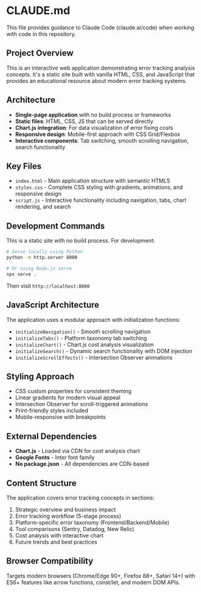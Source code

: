 # CLAUDE.md

This file provides guidance to Claude Code (claude.ai/code) when working with code in this repository.

## Project Overview

This is an interactive web application demonstrating error tracking analysis concepts. It's a static site built with vanilla HTML, CSS, and JavaScript that provides an educational resource about modern error tracking systems.

## Architecture

- **Single-page application** with no build process or frameworks
- **Static files**: HTML, CSS, JS that can be served directly
- **Chart.js integration**: For data visualization of error fixing costs
- **Responsive design**: Mobile-first approach with CSS Grid/Flexbox
- **Interactive components**: Tab switching, smooth scrolling navigation, search functionality

## Key Files

- `index.html` - Main application structure with semantic HTML5
- `styles.css` - Complete CSS styling with gradients, animations, and responsive design
- `script.js` - Interactive functionality including navigation, tabs, chart rendering, and search

## Development Commands

This is a static site with no build process. For development:

```bash
# Serve locally using Python
python -m http.server 8000

# Or using Node.js serve
npx serve .
```

Then visit `http://localhost:8000`

## JavaScript Architecture

The application uses a modular approach with initialization functions:
- `initializeNavigation()` - Smooth scrolling navigation
- `initializeTabs()` - Platform taxonomy tab switching
- `initializeChart()` - Chart.js cost analysis visualization
- `initializeSearch()` - Dynamic search functionality with DOM injection
- `initializeScrollEffects()` - Intersection Observer animations

## Styling Approach

- CSS custom properties for consistent theming
- Linear gradients for modern visual appeal
- Intersection Observer for scroll-triggered animations
- Print-friendly styles included
- Mobile-responsive with breakpoints

## External Dependencies

- **Chart.js** - Loaded via CDN for cost analysis chart
- **Google Fonts** - Inter font family
- **No package.json** - All dependencies are CDN-based

## Content Structure

The application covers error tracking concepts in sections:
1. Strategic overview and business impact
2. Error tracking workflow (5-stage process)
3. Platform-specific error taxonomy (Frontend/Backend/Mobile)
4. Tool comparisons (Sentry, Datadog, New Relic)
5. Cost analysis with interactive chart
6. Future trends and best practices

## Browser Compatibility

Targets modern browsers (Chrome/Edge 90+, Firefox 88+, Safari 14+) with ES6+ features like arrow functions, const/let, and modern DOM APIs.